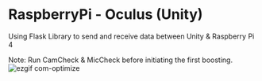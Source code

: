 # RaspberryPi - Oculus (Unity)
Using Flask Library to send and receive data between Unity &amp; Raspberry Pi 4

Note: Run CamCheck & MicCheck before initiating the first boosting.
![ezgif com-optimize](https://github.com/NarrowSpace/RaspberryPi-Unity/assets/105491905/7afb71b2-01e6-479d-ad44-5630285231ac)
